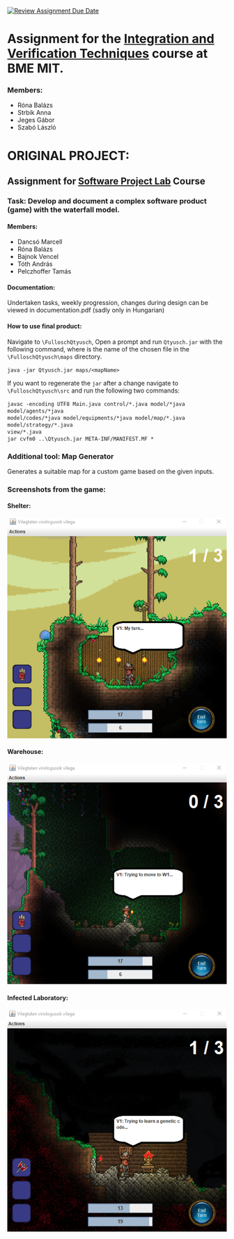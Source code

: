 [![Review Assignment Due Date](https://classroom.github.com/assets/deadline-readme-button-24ddc0f5d75046c5622901739e7c5dd533143b0c8e959d652212380cedb1ea36.svg)](https://classroom.github.com/a/coREwzrI)
# Assignment for the [Integration and Verification Techniques](http://www.mit.bme.hu/oktatas/targyak/vimiac04) course at BME MIT.

### Members: 
- Róna Balázs
- Strbik Anna
- Jeges Gábor
- Szabó László

# ORIGINAL PROJECT:

## Assignment for [Software Project Lab](https://www.iit.bme.hu/targyak/BMEVIIIAB02) Course

### Task: Develop and document a complex software product (game) with the waterfall model.

#### Members: 
- Dancsó Marcell
- Róna Balázs
- Bajnok Vencel
- Tóth András
- Pelczhoffer Tamás

#### Documentation:
Undertaken tasks, weekly progression, changes during design can be viewed in documentation.pdf (sadly only in Hungarian)

#### How to use final product:

Navigate to `\FulloschQtyusch`, Open a prompt and run `Qtyusch.jar` with the following command, where <mapName> is the name of the chosen file in the `\FulloschQtyusch\maps` directory.
```
java -jar Qtyusch.jar maps/<mapName>
```

If you want to regenerate the `jar` after a change navigate to `\FulloschQtyusch\src` and run the following two commands:
```
javac -encoding UTF8 Main.java control/*.java model/*java model/agents/*java
model/codes/*java model/equipments/*java model/map/*.java model/strategy/*.java
view/*.java
jar cvfm0 ..\Qtyusch.jar META-INF/MANIFEST.MF *
```
  
### Additional tool: Map Generator
Generates a suitable map for a custom game based on the given inputs.

### Screenshots from the game:
#### Shelter:
![ScreenShot](screenshots/1.png)

#### Warehouse:
![ScreenShot](screenshots/2.png)

#### Infected Laboratory:
![ScreenShot](screenshots/3.png)

